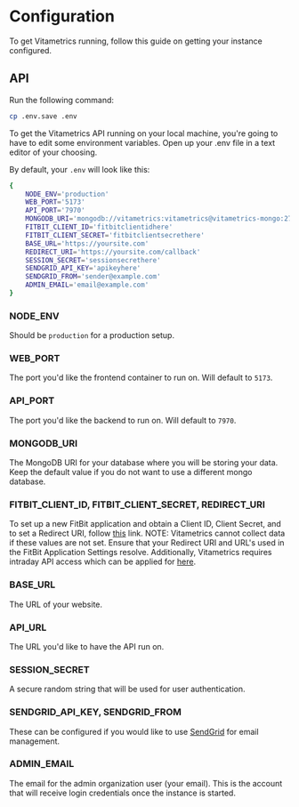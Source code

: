 # Configuration

To get Vitametrics running, follow this guide on getting your instance configured.

## API

Run the following command:

```bash
cp .env.save .env
```

To get the Vitametrics API running on your local machine, you're going to have to edit some environment variables. Open up your .env file
in a text editor of your choosing.

By default, your ```.env``` will look like this:
```bash
{
    NODE_ENV='production'
    WEB_PORT='5173'
    API_PORT='7970'
    MONGODB_URI='mongodb://vitametrics:vitametrics@vitametrics-mongo:27017/vitametrics'
    FITBIT_CLIENT_ID='fitbitclientidhere'
    FITBIT_CLIENT_SECRET='fitbitclientsecrethere'
    BASE_URL='https://yoursite.com'
    REDIRECT_URI='https://yoursite.com/callback'
    SESSION_SECRET='sessionsecrethere'
    SENDGRID_API_KEY='apikeyhere'
    SENDGRID_FROM='sender@example.com'
    ADMIN_EMAIL='email@example.com'
}
```
### NODE_ENV

Should be ```production``` for a production setup.

### WEB_PORT

The port you'd like the frontend container to run on. Will default to ```5173```.

### API_PORT

The port you'd like the backend to run on. Will default to ```7970```.

### MONGODB_URI

The MongoDB URI for your database where you will be storing your data. Keep the default value if you do not want to use a different mongo database.

### FITBIT_CLIENT_ID, FITBIT_CLIENT_SECRET, REDIRECT_URI

To set up a new FitBit application and obtain a Client ID, Client Secret, and to set a Redirect URI, follow [this](https://dev.fitbit.com/apps) link. NOTE: Vitametrics cannot collect data if these values are not set. Ensure that your Redirect URI and URL's used in the FitBit Application Settings resolve. Additionally, Vitametrics requires intraday API access which can be applied for [here](https://dev.fitbit.com/build/reference/web-api/intraday/). 


### BASE_URL

The URL of your website.

### API_URL

The URL you'd like to have the API run on.

### SESSION_SECRET

A secure random string that will be used for user authentication.

### SENDGRID_API_KEY, SENDGRID_FROM

These can be configured if you would like to use [SendGrid](https://sendgrid.com) for email management.


### ADMIN_EMAIL

The email for the admin organization user (your email). This is the account that will receive login credentials once the instance is started.
